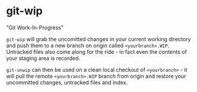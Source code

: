 # git-wip

"Git Work-In-Progress"

`git-wip` will grab the uncomitted changes in your current working directory
and push them to a new branch on origin called `<yourbranch>.WIP`. Untracked
files also come along for the ride - in fact even the contents of your staging
area is recorded.

`git-unwip` can then be used on a clean local checkout of `<yourbranch>` - it
will pull the remote `<yourbranch>.WIP` branch from origin and restore your
uncommitted changes, untracked files and index.

